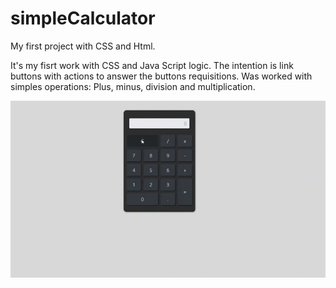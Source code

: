 # simpleCalculator
My first project with CSS and Html. 



It's my fisrt work with CSS and Java Script logic. The intention is link buttons with actions to answer the buttons requisitions. Was worked with simples operations: Plus, minus, division and multiplication.

![Calculator](https://github.com/Ferguni/simpleCalculator/blob/main/apresentation.gif)
